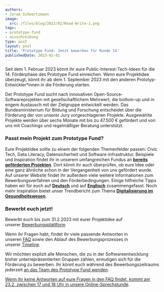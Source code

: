 ```yaml
---
authors:
- Joram Schwartzmann
image:
  src: /files/blog/2023/02/Read-Write-1.png
tags:
- prototype-fund
- ausschreibung
type: post
layout: post
title: 'Prototype Fund: Jetzt bewerben für Runde 14'
publishedDate: 2023-02-01
---
```


Seit dem 1. Februar 2023 könnt ihr eure Public-Interest-Tech-Ideen für die 14. Förderphase des Prototype Fund einreichen. Wenn eure Projektidee überzeugt, könnt ihr ab dem 1. September 2023 mit den anderen Prototyp-Entwickler\*innen in die Förderung starten.

Der Prototype Fund sucht nach innovativen Open-Source-Softwareprojekten mit gesellschaftlichem Mehrwert, die bottom-up und in engem Austausch mit der Zielgruppe entwickelt werden. Das Bundesministerium für Bildung und Forschung entscheidet über die Förderung der von unserer Jury vorgeschlagenen Projekte. Ausgewählte Projekte werden über sechs Monate mit bis zu 47.500 € gefördert und von uns mit Coachings und regelmäßiger Beratung unterstützt.

### Passt mein Projekt zum Prototype Fund?

Eure Projektidee sollte zu einem der folgenden Themenfelder passen: Civic Tech, Data Literacy, Datensicherheit und Software-Infrastruktur. Beispiele und Inspiration findet ihr in unserem umfangreichen Fundus an [__bereits geförderten Projekten__](https://prototypefund.de/projects/ "https://prototypefund.de/projects/"). Dort könnt ihr auch überprüfen, ob eure Idee oder eine ganz ähnliche schon in der Vergangenheit von uns gefördert wurde. Auf unserer Website findet ihr außerdem viele weitere Informationen zum Bewerbungsverfahren und den Förderbedingungen. Einige hilfreiche Tipps haben wir für euch auf [__Deutsch__](https://prototypefund.de/how-to-bewerben/ "https://prototypefund.de/how-to-bewerben/") und auf [__Englisch__](https://prototypefund.de/en/how-to-apply/ "https://prototypefund.de/en/how-to-apply/") zusammengefasst. Noch mehr Inspiration bietet unser Trendbericht zum Thema [__Digitalisierung im Gesundheitswesen__](https://prototypefund.de/wp-content/uploads/2022/12/14.-Trendreport.pdf "https://prototypefund.de/wp-content/uploads/2022/12/14.-Trendreport.pdf").

### Bewerbt euch jetzt!

Bewerbt euch bis zum 31.2.2023 mit eurer Projektidee auf unserer [Bewerbungsplattform](https://bewerbung.prototypefund.de/prototype-fund/)

Wenn ihr Fragen habt, findet ihr viele passende Antworten in unseren [FAQ](https://prototypefund.de/bewerbung/faq/) sowie den Ablauf des Bewerbungsprozesses in unserer [Timeline](https://prototypefund.de/bewerbung/timeline/).

Wir möchten explizit alle Menschen, die zu in der Softwareentwicklung bisher unterrepräsentierten Gruppen zählen, ermutigen sich für die Förderung zu bewerben. Ihr könnt euch während des Bewerbungszeitraums jederzeit [an das Team des Prototype Fund wenden](mailto:info@prototypefund.de "mailto:info@prototypefund.de").

[Wenn ihr keine Antworten auf eure Fragen in den FAQ findet, kommt am 23.2. zwischen 17 und 18 Uhr in unsere Online-Sprechstunde](https://meet.prototypefund.de/user/mar-rnr-eco-ftt).